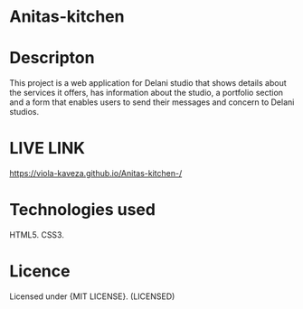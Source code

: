 # Anitas-kitchen


# Descripton
This project is a web application for Delani studio that shows details about the services it offers, has information about the studio, a portfolio section and a form that enables users to send their messages and concern to Delani studios.

# LIVE LINK

https://viola-kaveza.github.io/Anitas-kitchen-/



# Technologies used
HTML5. CSS3.




# Licence
Licensed under {MIT LICENSE}. (LICENSED)